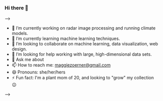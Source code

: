 ### Hi there 👋

-->

- 🔭 I’m currently working on radar image processing and running climate models.
- 🌱 I’m currently learning machine learning techniques. 
- 👯 I’m looking to collaborate on machine learning, data visualization, web design. 
- 🤔 I’m looking for help working with large, high-dimensional data sets.
- 💬 Ask me about 
- 📫 How to reach me: maggiezoerner@gmail.com
- 😄 Pronouns: she/her/hers
- ⚡ Fun fact: I'm a plant mom of 20, and looking to "grow" my collection :wink:

-->
